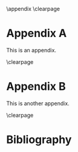 \appendix
\clearpage

Appendix A
===============================================================================

This is an appendix.


\clearpage

Appendix B
===============================================================================

This is another appendix.


\clearpage

Bibliography
===============================================================================

